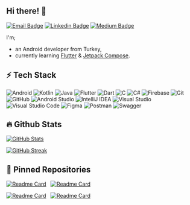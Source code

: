 ## Hi there! 👋

[![Email Badge](https://img.shields.io/badge/esadcmrt@gmail.com-c71610?style=flat-square&logo=gmail&logoColor=white)](mailto:esadcmrt@gmail.com "Connect by Email")
[![Linkedin Badge](https://img.shields.io/badge/Muhammed%20Esad%20C%C3%B6mert-0077B5?style=flat-square&logo=linkedin&logoColor=white)](https://www.linkedin.com/in/muhammedesadcomert/ "Connect on Linkedin")
[![Medium Badge](https://img.shields.io/badge/Muhammed%20Esad%20C%C3%B6mert-000000?style=flat-square&logo=medium&logoColor=white)](https://medium.com/@muhammedesadcomert "Follow on Medium")

I'm;
- an Android developer from Turkey,
- currently learning [Flutter](https://flutter.dev/) & [Jetpack Compose](https://developer.android.com/jetpack/compose).

## ⚡ Tech Stack

![Android](https://img.shields.io/badge/Android-3DDC84?style=for-the-badge&style=flat-square&logo=android&logoColor=white)
![Kotlin](https://img.shields.io/badge/Kotlin-%230095D5.svg?style=for-the-badge&style=flat-square&logo=kotlin&logoColor=white)
![Java](https://img.shields.io/badge/Java-%23ED8B00.svg?style=for-the-badge&style=flat-square&logo=java&logoColor=white)
![Flutter](https://img.shields.io/badge/Flutter-02569B?style=for-the-badge&style=flat-square&logo=flutter&logoColor=white)
![Dart](https://img.shields.io/badge/Dart-0175C2?style=for-the-badge&logo=dart&style=flat-square&logoColor=white)
![C](https://img.shields.io/badge/C-%2300599C.svg?style=for-the-badge&style=flat-square&logo=c&logoColor=white)
![C#](https://img.shields.io/badge/C%23-%23239120.svg?style=for-the-badge&style=flat-square&logo=c-sharp&logoColor=white)
![Firebase](https://img.shields.io/badge/Firebase-%23039BE5.svg?style=for-the-badge&style=flat-square&logo=firebase)
![Git](https://img.shields.io/badge/Git-%23F05033.svg?style=for-the-badge&style=flat-square&logo=git&logoColor=white)
![GitHub](https://img.shields.io/badge/Github-%23121011.svg?style=for-the-badge&style=flat-square&logo=github&logoColor=white)
![Android Studio](https://img.shields.io/badge/Android%20Studio-3DDC84.svg?style=for-the-badge&style=flat-square&logo=android-studio&logoColor=white)
![IntelliJ IDEA](https://img.shields.io/badge/IntelliJ%20IDEA-000000.svg?style=for-the-badge&style=flat-square&logo=intellij-idea&logoColor=white)
![Visual Studio](https://img.shields.io/badge/Visual%20Studio-5C2D91.svg?style=for-the-badge&style=flat-square&logo=visual-studio&logoColor=white)
![Visual Studio Code](https://img.shields.io/badge/VS%20Code-0078d7.svg?style=for-the-badge&style=flat-square&logo=visual-studio-code&logoColor=white)
![Figma](https://img.shields.io/badge/Figma-F24E1E?style=for-the-badge&&style=flat-square&logo=figma&logoColor=white)
![Postman](https://img.shields.io/badge/Postman-EF5B25?style=for-the-badge&&style=flat-square&logo=postman&logoColor=white)
![Swagger](https://img.shields.io/badge/Swagger-85EA2D?style=for-the-badge&&style=flat-square&logo=swagger&logoColor=black)

## 🔥 Github Stats

[![GitHub Stats](https://github-readme-stats.vercel.app/api?username=muhammedesadcomert&show_icons=true&theme=radical)](https://github.com/anuraghazra/github-readme-stats)

[![GitHub Streak](https://streak-stats.demolab.com/?user=muhammedesadcomert&theme=dark&border=FFA500&fire=FC2E20&sideNums=7F00FF&mode=weekly)](https://git.io/streak-stats)

## 📌 Pinned Repositories

[![Readme Card](https://github-readme-stats.vercel.app/api/pin/?username=muhammedesadcomert&theme=dracula&repo=Bored)](https://github.com/muhammedesadcomert/Bored) &nbsp; [![Readme Card](https://github-readme-stats.vercel.app/api/pin/?username=muhammedesadcomert&theme=dracula&repo=FastFood)](https://github.com/muhammedesadcomert/FastFood)

[![Readme Card](https://github-readme-stats.vercel.app/api/pin/?username=muhammedesadcomert&theme=dracula&repo=NotesApp)](https://github.com/muhammedesadcomert/NotesApp) &nbsp; [![Readme Card](https://github-readme-stats.vercel.app/api/pin/?username=muhammedesadcomert&theme=dracula&repo=eCommerceApp)](https://github.com/muhammedesadcomert/eCommerceApp)
